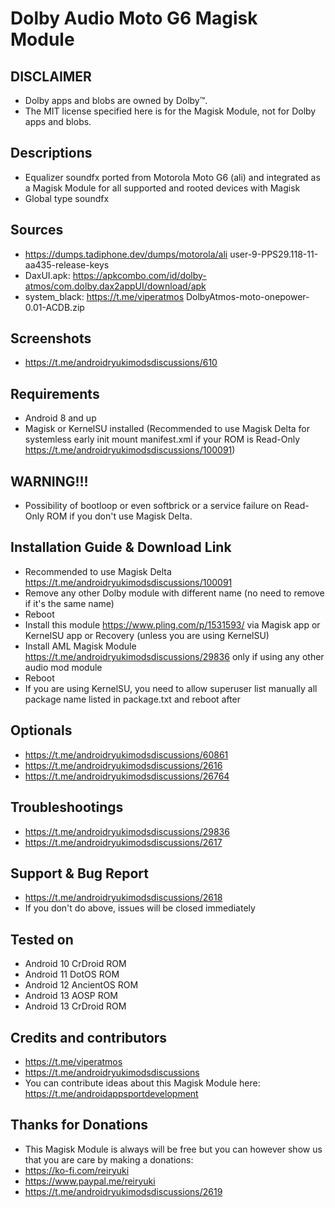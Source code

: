 # Dolby Audio Moto G6 Magisk Module

## DISCLAIMER
- Dolby apps and blobs are owned by Dolby™.
- The MIT license specified here is for the Magisk Module, not for Dolby apps and blobs.

## Descriptions
- Equalizer soundfx ported from Motorola Moto G6 (ali) and integrated as a Magisk Module for all supported and rooted devices with Magisk
- Global type soundfx

## Sources
- https://dumps.tadiphone.dev/dumps/motorola/ali user-9-PPS29.118-11-aa435-release-keys
- DaxUI.apk: https://apkcombo.com/id/dolby-atmos/com.dolby.dax2appUI/download/apk
- system_black: https://t.me/viperatmos DolbyAtmos-moto-onepower-0.01-ACDB.zip

## Screenshots
- https://t.me/androidryukimodsdiscussions/610

## Requirements
- Android 8 and up
- Magisk or KernelSU installed (Recommended to use Magisk Delta for systemless early init mount manifest.xml if your ROM is Read-Only https://t.me/androidryukimodsdiscussions/100091)

## WARNING!!!
- Possibility of bootloop or even softbrick or a service failure on Read-Only ROM if you don't use Magisk Delta.

## Installation Guide & Download Link
- Recommended to use Magisk Delta https://t.me/androidryukimodsdiscussions/100091
- Remove any other Dolby module with different name (no need to remove if it's the same name)
- Reboot
- Install this module https://www.pling.com/p/1531593/ via Magisk app or KernelSU app or Recovery (unless you are using KernelSU)
- Install AML Magisk Module https://t.me/androidryukimodsdiscussions/29836 only if using any other audio mod module
- Reboot
- If you are using KernelSU, you need to allow superuser list manually all package name listed in package.txt and reboot after

## Optionals
- https://t.me/androidryukimodsdiscussions/60861
- https://t.me/androidryukimodsdiscussions/2616
- https://t.me/androidryukimodsdiscussions/26764

## Troubleshootings
- https://t.me/androidryukimodsdiscussions/29836
- https://t.me/androidryukimodsdiscussions/2617

## Support & Bug Report
- https://t.me/androidryukimodsdiscussions/2618
- If you don't do above, issues will be closed immediately

## Tested on
- Android 10 CrDroid ROM
- Android 11 DotOS ROM
- Android 12 AncientOS ROM
- Android 13 AOSP ROM
- Android 13 CrDroid ROM

## Credits and contributors
- https://t.me/viperatmos
- https://t.me/androidryukimodsdiscussions
- You can contribute ideas about this Magisk Module here: https://t.me/androidappsportdevelopment

## Thanks for Donations
- This Magisk Module is always will be free but you can however show us that you are care by making a donations:
- https://ko-fi.com/reiryuki
- https://www.paypal.me/reiryuki
- https://t.me/androidryukimodsdiscussions/2619


